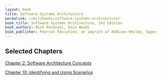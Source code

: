 ```yaml
---
layout: book
title: Software Systems Architecture
permalink: /rmit/books/software-systems-architecture/
book_title: Software Systems Architecture, 2nd Edition
book_authors: Nick Rozanski, Eoin Woods
book_publisher: Pearson Education, an imprint of Addison-Wesley, Upper Saddle River, New Jersey, 2012
---
```


## Selected Chapters

[Chapter 2: Software Architecture Concepts](./chapter-02/)

[Chapter 10: Identifying and Using Scenarios](./chapter-10/)